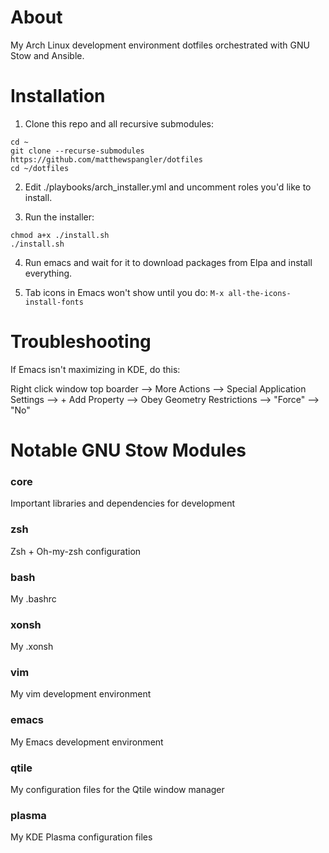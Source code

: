 # About

My Arch Linux development environment dotfiles orchestrated with GNU Stow and Ansible.

# Installation

1) Clone this repo and all recursive submodules:
```
cd ~
git clone --recurse-submodules https://github.com/matthewspangler/dotfiles
cd ~/dotfiles
```

2) Edit ./playbooks/arch_installer.yml and uncomment roles you'd like to install.

3) Run the installer:
```
chmod a+x ./install.sh
./install.sh
```

4) Run emacs and wait for it to download packages from Elpa and install everything.

5) Tab icons in Emacs won't show until you do: ```M-x all-the-icons-install-fonts```

# Troubleshooting

If Emacs isn't maximizing in KDE, do this:

Right click window top boarder --> More Actions --> Special Application Settings --> + Add Property --> Obey Geometry Restrictions --> "Force" --> "No"

# Notable GNU Stow Modules

### core
Important libraries and dependencies for development

### zsh
Zsh + Oh-my-zsh configuration

### bash
My .bashrc

### xonsh
My .xonsh

### vim
My vim development environment

### emacs
My Emacs development environment

### qtile
My configuration files for the Qtile window manager

### plasma
My KDE Plasma configuration files
